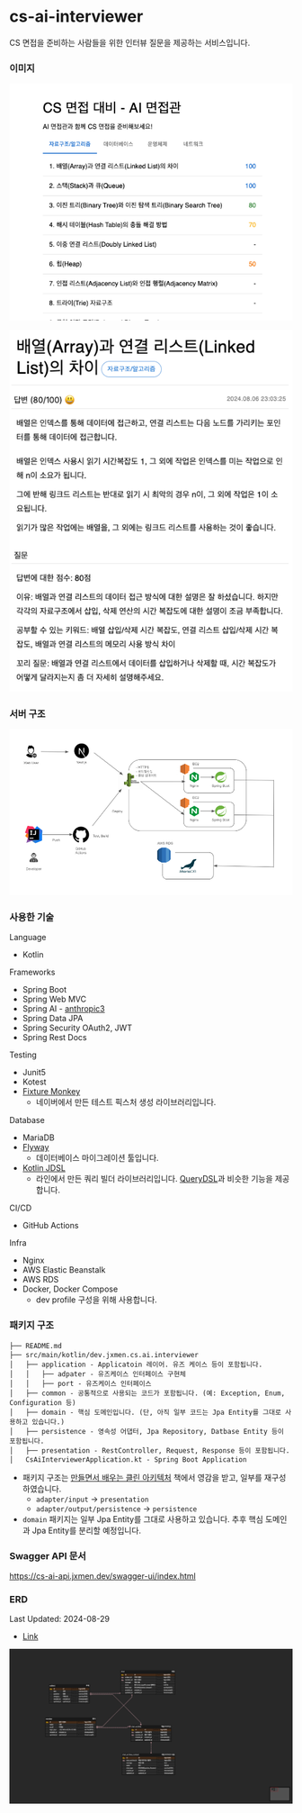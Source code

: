 # cs-ai-interviewer

CS 면접을 준비하는 사람들을 위한 인터뷰 질문을 제공하는 서비스입니다.

### 이미지

![](.README_images/2e271b7c.png)

![](.README_images/b1f2e8f1.png)


### 서버 구조

![](.README_images/d026288c.png)

### 사용한 기술

Language
- Kotlin

Frameworks
- Spring Boot
- Spring Web MVC
- Spring AI - [anthropic3](https://docs.spring.io/spring-ai/reference/api/chat/anthropic-chat.html)
- Spring Data JPA
- Spring Security OAuth2, JWT
- Spring Rest Docs

Testing
- Junit5
- Kotest
- [Fixture Monkey](https://github.com/naver/fixture-monkey)
  - 네이버에서 만든 테스트 픽스처 생성 라이브러리입니다.

Database
- MariaDB
- [Flyway](https://flywaydb.org/)
  - 데이터베이스 마이그레이션 툴입니다.
- [Kotlin JDSL](https://github.com/line/kotlin-jdsl)
  - 라인에서 만든 쿼리 빌더 라이브러리입니다. [QueryDSL](https://github.com/querydsl/querydsl)과 비슷한 기능을 제공합니다.

CI/CD
- GitHub Actions

Infra
- Nginx
- AWS Elastic Beanstalk
- AWS RDS
- Docker, Docker Compose
  - dev profile 구성을 위해 사용합니다.

### 패키지 구조

```
├── README.md
├── src/main/kotlin/dev.jxmen.cs.ai.interviewer
│   ├── application - Applicatoin 레이어. 유즈 케이스 등이 포함됩니다.
│   │   ├── adpater - 유즈케이스 인터페이스 구현체
│   │   ├── port - 유즈케이스 인터페이스
│   ├── common - 공통적으로 사용되는 코드가 포함됩니다. (예: Exception, Enum, Configuration 등)
│   ├── domain - 핵심 도메인입니다. (단, 아직 일부 코드는 Jpa Entity를 그대로 사용하고 있습니다.)
│   ├── persistence - 영속성 어댑터, Jpa Repository, Datbase Entity 등이 포함됩니다.
│   ├── presentation - RestController, Request, Response 등이 포함됩니다.
│   CsAiInterviewerApplication.kt - Spring Boot Application
```

- 패키지 구조는 [만들면서 배우는 클린 아키텍처](https://m.yes24.com/Goods/Detail/105138479) 책에서 영감을 받고, 일부를 재구성하였습니다.
  - `adapter/input` -> `presentation`
  - `adapter/output/persistence` -> `persistence`
- `domain` 패키지는 일부 Jpa Entity를 그대로 사용하고 있습니다. 추후 핵심 도메인과 Jpa Entity를 분리할 예정입니다.

### Swagger API 문서

https://cs-ai-api.jxmen.dev/swagger-ui/index.html

### ERD

Last Updated: 2024-08-29
- [Link](https://www.erdcloud.com/d/g8yZFLouAq2cSMW9p)

![erd.png](.README_images/erd.png)
